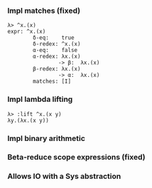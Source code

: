 ### Impl matches (fixed)
```
λ> ^x.(x)
expr: ^x.(x)
        δ-eq:    true
        δ-redex: ^x.(x)
        α-eq:    false
        α-redex: λx.(x)
                -> β:  λx.(x)
        β-redex: λx.(x)
                -> α:  λx.(x)
        matches: [I]
```

### Impl lambda lifting
```
λ> :lift ^x.(x y)
λy.(λx.(x y))
```

### Impl binary arithmetic

### Beta-reduce scope expressions (fixed)

### Allows IO with a Sys abstraction
